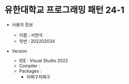 # 유한대학교 프로그래밍 패턴 24-1

* 사용자 정보
  * 이름 : 서현석
  * 학번 : 202202034

* Version
  * IDE : Visual Studio 2022
  * Compiler : 
  * Packages :
    * 어쩌구저쩌구 

